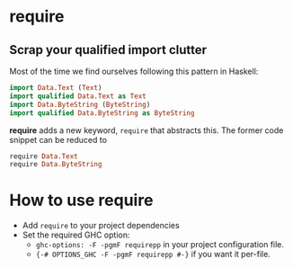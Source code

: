 # require
## Scrap your qualified import clutter

Most of the time we find ourselves following this pattern in Haskell:

```haskell
import Data.Text (Text)
import qualified Data.Text as Text
import Data.ByteString (ByteString)
import qualified Data.ByteString as ByteString
```

**require** adds a new keyword, `require` that abstracts this.
The former code snippet can be reduced to

```haskell
require Data.Text
require Data.ByteString
```

# How to use require

* Add `require` to your project dependencies
* Set the required GHC option:
  - `ghc-options: -F -pgmF requirepp` in your project configuration file.
  - `{-# OPTIONS_GHC -F -pgmF requirepp #-}` if you want it per-file.

